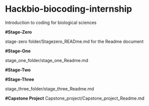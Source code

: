 # Hackbio-biocoding-internship
Introduction to coding for biological sciences

**#Stage-Zero**

stage-zero folder/Stagezero_READme.md for the Readme document


**#Stage-One**

stage_one_folder/stage_one_Readme.md

**#Stage-Two**

**#Stage-Three**

stage_three_folder/stage_three_Readme.md


**#Capstone Project**
Capstone_project/Capstone_project_Readme.md


